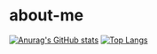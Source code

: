 # about-me

[![Anurag's GitHub stats](https://github-readme-stats.vercel.app/api?username=KristinaBelyakova&show_icons=true&theme=algolia)](https://github.com/KristinaBelyakova)
[![Top Langs](https://github-readme-stats.vercel.app/api/top-langs/?username=KristinaBelyakova)](https://github.com/KristinaBelyakova)

